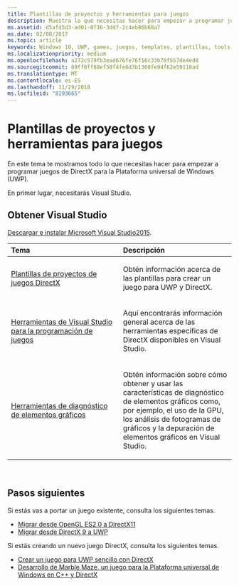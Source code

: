 ```yaml
---
title: Plantillas de proyectos y herramientas para juegos
description: Muestra lo que necesitas hacer para empezar a programar juegos de DirectX para la Plataforma universal de Windows (UWP).
ms.assetid: d5afd5d3-ad01-0f16-3ddf-2c4eb86b68a7
ms.date: 02/08/2017
ms.topic: article
keywords: Windows 10, UWP, games, juegos, templates, plantillas, tools, herramientas, DirectX
ms.localizationpriority: medium
ms.openlocfilehash: a272c579fb3ead676fe76f16c33b70f557de4ed8
ms.sourcegitcommit: 89ff8ff88ef58f4fe6d3b1368fe94f62e59118ad
ms.translationtype: MT
ms.contentlocale: es-ES
ms.lasthandoff: 11/29/2018
ms.locfileid: "8193665"
---
```

# <a name="project-templates-and-tools-for-games"></a>Plantillas de proyectos y herramientas para juegos




En este tema te mostramos todo lo que necesitas hacer para empezar a programar juegos de DirectX para la Plataforma universal de Windows (UWP).

En primer lugar, necesitarás Visual Studio.

## <a name="get-visual-studio"></a>Obtener Visual Studio


[Descargar e instalar Microsoft Visual Studio2015](https://www.visualstudio.com/vs-2015-product-editions).

<table>
<colgroup>
<col width="50%" />
<col width="50%" />
</colgroup>
<thead>
<tr class="header">
<th align="left">Tema</th>
<th align="left">Descripción</th>
</tr>
</thead>
<tbody>
<tr class="odd">
<td align="left"><p><a href="user-interface.md">Plantillas de proyectos de juegos DirectX</a></p></td>
<td align="left"><p>Obtén información acerca de las plantillas para crear un juego para UWP y DirectX.</p></td>
</tr>
<tr class="even">
<td align="left"><p><a href="set-up-visual-studio-for-game-development.md">Herramientas de Visual Studio para la programación de juegos</a></p></td>
<td align="left"><p>Aquí encontrarás información general acerca de las herramientas específicas de DirectX disponibles en Visual Studio.</p></td>
</tr>
<tr class="odd">
<td align="left"><p><a href="use-the-directx-runtime-and-visual-studio-graphics-diagnostic-features.md">Herramientas de diagnóstico de elementos gráficos</a></p></td>
<td align="left"><p>Obtén información sobre cómo obtener y usar las características de diagnóstico de elementos gráficos como, por ejemplo, el uso de la GPU, los análisis de fotogramas de gráficos y la depuración de elementos gráficos en Visual Studio.</p></td>
</tr>
</tbody>
</table>

 

## <a name="next-steps"></a>Pasos siguientes


Si estás vas a portar un juego existente, consulta los siguientes temas.

-   [Migrar desde OpenGL ES2.0 a DirectX11](port-from-opengl-es-2-0-to-directx-11-1.md)
-   [Migrar desde DirectX 9 a UWP](porting-your-directx-9-game-to-windows-store.md)

Si estás creando un nuevo juego DirectX, consulta los siguientes temas.

-   [Crear un juego para UWP sencillo con DirectX](tutorial--create-your-first-uwp-directx-game.md)
-   [Desarrollo de Marble Maze, un juego para la Plataforma universal de Windows en C++ y DirectX](developing-marble-maze-a-windows-store-game-in-cpp-and-directx.md)

 

 

 




